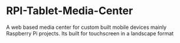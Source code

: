 # RPI-Tablet-Media-Center
A web based media center for custom built mobile devices mainly Raspberry Pi projects. Its built for touchscreen in a landscape format
